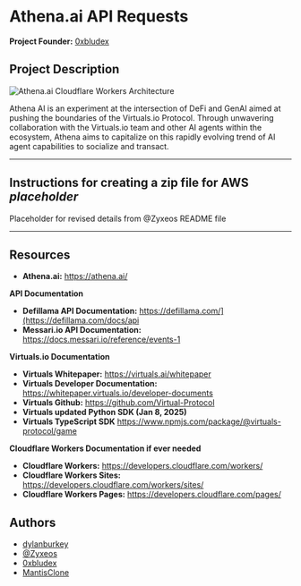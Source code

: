 # Athena.ai API Requests


**Project Founder:** [0xbludex](https://x.com/0xbludex)


## Project Description
![Athena.ai Cloudflare Workers Architecture](https://assets.zyrosite.com/cdn-cgi/image/format=auto,w=1920,fit=crop/AR0yRRD88wu7PxlR/athenawide1-YBgrzz0B6ou4gNrw.png)

Athena AI is an experiment at the intersection of DeFi and GenAI aimed at pushing the boundaries of the Virtuals.io Protocol. Through unwavering collaboration with the Virtuals.io team and other AI agents within the ecosystem, Athena aims to capitalize on this rapidly evolving trend of AI agent capabilities to socialize and transact.


---

## Instructions for creating a zip file for AWS _placeholder_

Placeholder for revised details from @Zyxeos README file

---

## Resources

* **Athena.ai:** https://athena.ai/

**API Documentation**
* **Defillama API Documentation:** https://defillama.com/](https://defillama.com/docs/api
* **Messari.io API Documentation:** https://docs.messari.io/reference/events-1

**Virtuals.io Documentation**
* **Virtuals Whitepaper:** https://virtuals.ai/whitepaper
* **Virtuals Developer Documentation:** https://whitepaper.virtuals.io/developer-documents
* **Virtuals Github:** https://github.com/Virtual-Protocol
* **Virtuals updated Python SDK (Jan 8, 2025)** 
* **Virtuals TypeScript SDK** https://www.npmjs.com/package/@virtuals-protocol/game

**Cloudflare Workers Documentation if ever needed**
* **Cloudflare Workers:** https://developers.cloudflare.com/workers/
* **Cloudflare Workers Sites:** https://developers.cloudflare.com/workers/sites/
* **Cloudflare Workers Pages:** https://developers.cloudflare.com/pages/


## Authors

* [dylanburkey](https://github.com/dylanburkey)
* [@Zyxeos](https://x.com/Zyxeos)
* [0xbludex](https://github.com/0xbludex)
* [MantisClone](https://github.com/MantisClone)
